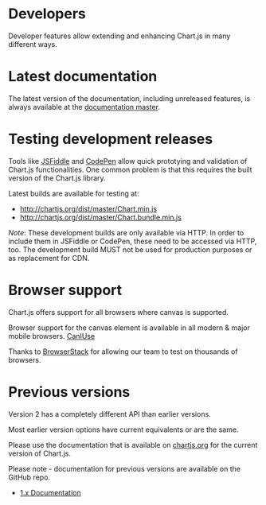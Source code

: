 # Developers

Developer features allow extending and enhancing Chart.js in many different ways.

# Latest documentation

The latest version of the documentation, including unreleased features, is always available at the [documentation master](http://www.chartjs.org/docs/master/).

# Testing development releases

Tools like [JSFiddle](http://jsfiddle.net) and [CodePen](http://codepen.io) allow quick prototying and validation of Chart.js functionalities. One common problem is that this requires the built version of the Chart.js library.

Latest builds are available for testing at:

 - http://chartjs.org/dist/master/Chart.min.js
 - http://chartjs.org/dist/master/Chart.bundle.min.js

*Note*: These development builds are only available via HTTP. In order to include them in JSFiddle or CodePen, these need to be accessed via HTTP, too. The development build MUST not be used for production purposes or as replacement for CDN.

# Browser support

Chart.js offers support for all browsers where canvas is supported.

Browser support for the canvas element is available in all modern & major mobile browsers. [CanIUse](http://caniuse.com/#feat=canvas)

Thanks to [BrowserStack](https://browserstack.com) for allowing our team to test on thousands of browsers.

# Previous versions

Version 2 has a completely different API than earlier versions.

Most earlier version options have current equivalents or are the same.

Please use the documentation that is available on [chartjs.org](http://www.chartjs.org/docs/) for the current version of Chart.js.

Please note - documentation for previous versions are available on the GitHub repo.

- [1.x Documentation](https://github.com/chartjs/Chart.js/tree/v1.1.1/docs)